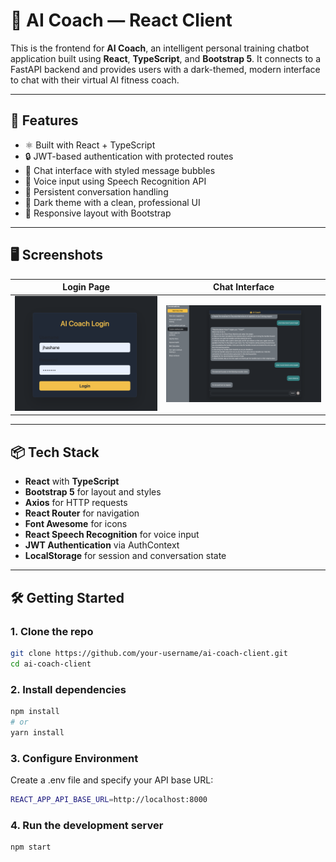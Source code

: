 # 🧠 AI Coach — React Client

This is the frontend for **AI Coach**, an intelligent personal training chatbot application built using **React**, **TypeScript**, and **Bootstrap 5**. It connects to a FastAPI backend and provides users with a dark-themed, modern interface to chat with their virtual AI fitness coach.

---

## 🚀 Features

- ⚛️ Built with React + TypeScript
- 🔒 JWT-based authentication with protected routes
- 💬 Chat interface with styled message bubbles
- 🎤 Voice input using Speech Recognition API
- 💾 Persistent conversation handling
- 🌙 Dark theme with a clean, professional UI
- 📱 Responsive layout with Bootstrap

---

## 🖥️ Screenshots

| Login Page                        | Chat Interface                  |
| --------------------------------- | ------------------------------- |
| ![Login](./screenshots/login.png) | ![Chat](./screenshots/chat.png) |

---

## 📦 Tech Stack

- **React** with **TypeScript**
- **Bootstrap 5** for layout and styles
- **Axios** for HTTP requests
- **React Router** for navigation
- **Font Awesome** for icons
- **React Speech Recognition** for voice input
- **JWT Authentication** via AuthContext
- **LocalStorage** for session and conversation state

---

## 🛠️ Getting Started

### 1. Clone the repo

```bash
git clone https://github.com/your-username/ai-coach-client.git
cd ai-coach-client
```

### 2. Install dependencies

```bash
npm install
# or
yarn install
```

### 3. Configure Environment

Create a .env file and specify your API base URL:

```bash
REACT_APP_API_BASE_URL=http://localhost:8000
```

### 4. Run the development server

```bash
npm start
```
